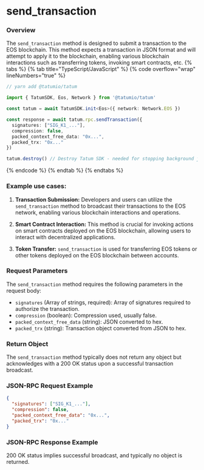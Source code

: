 # send_transaction

### Overview

The `send_transaction` method is designed to submit a transaction to the EOS blockchain. This method expects a transaction in JSON format and will attempt to apply it to the blockchain, enabling various blockchain interactions such as transferring tokens, invoking smart contracts, etc.
{% tabs %}
{% tab title="TypeScript/JavaScript" %}
{% code overflow="wrap" lineNumbers="true" %}
```typescript
// yarn add @tatumio/tatum

import { TatumSDK, Eos, Network } from '@tatumio/tatum'

const tatum = await TatumSDK.init<Eos>({ network: Network.EOS })

const response = await tatum.rpc.sendTransaction({
  signatures: ["SIG_K1_..."],
  compression: false,
  packed_context_free_data: "0x...",
  packed_trx: "0x..."
})

tatum.destroy() // Destroy Tatum SDK - needed for stopping background jobs
```
{% endcode %}
{% endtab %}
{% endtabs %}
### Example use cases:

1. **Transaction Submission:**
   Developers and users can utilize the `send_transaction` method to broadcast their transactions to the EOS network, enabling various blockchain interactions and operations.

2. **Smart Contract Interaction:**
   This method is crucial for invoking actions on smart contracts deployed on the EOS blockchain, allowing users to interact with decentralized applications.

3. **Token Transfer:**
   `send_transaction` is used for transferring EOS tokens or other tokens deployed on the EOS blockchain between accounts.

### Request Parameters

The `send_transaction` method requires the following parameters in the request body:

- `signatures` (Array of strings, required): Array of signatures required to authorize the transaction.
- `compression` (boolean): Compression used, usually false.
- `packed_context_free_data` (string): JSON converted to hex.
- `packed_trx` (string): Transaction object converted from JSON to hex.

### Return Object

The `send_transaction` method typically does not return any object but acknowledges with a 200 OK status upon a successful transaction broadcast.

### JSON-RPC Request Example

```json
{
  "signatures": ["SIG_K1_..."],
  "compression": false,
  "packed_context_free_data": "0x...",
  "packed_trx": "0x..."
}
```
### JSON-RPC Response Example

200 OK status implies successful broadcast, and typically no object is returned.
